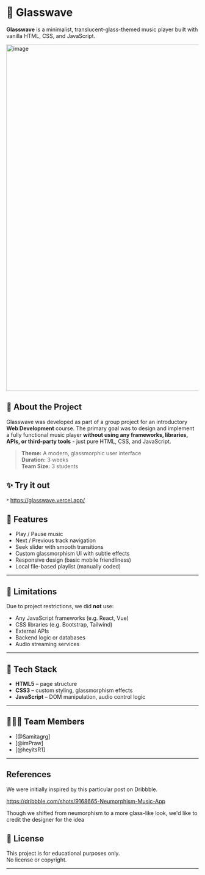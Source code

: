 # 🎵 Glasswave

**Glasswave** is a minimalist, translucent-glass-themed music player built with vanilla HTML, CSS, and JavaScript.

<img width="992" height="906" alt="image" src="https://github.com/user-attachments/assets/176b1ed8-24c6-4511-9095-5a1a3b1a7b0f" />


## 🧊 About the Project

Glasswave was developed as part of a group project for an introductory **Web Development** course. The primary goal was to design and implement a fully functional music player **without using any frameworks, libraries, APIs, or third-party tools** - just pure HTML, CSS, and JavaScript.

> **Theme:** A modern, glassmorphic user interface  
> **Duration:** 3 weeks  
> **Team Size:** 3 students


## ✨ Try it out 
˃ https://glasswave.vercel.app/

## 🧩 Features

- Play / Pause music
- Next / Previous track navigation
- Seek slider with smooth transitions
- Custom glassmorphism UI with subtle effects
- Responsive design (basic mobile friendliness)
- Local file-based playlist (manually coded)

---

## 🚫 Limitations

Due to project restrictions, we did **not** use:
- Any JavaScript frameworks (e.g. React, Vue)
- CSS libraries (e.g. Bootstrap, Tailwind)
- External APIs
- Backend logic or databases
- Audio streaming services

---

## 🔧 Tech Stack

- **HTML5** – page structure
- **CSS3** – custom styling, glassmorphism effects
- **JavaScript** – DOM manipulation, audio control logic

---

## 🧑‍🤝‍🧑 Team Members

- [@Samitagrg]  
- [@imPraw]  
- [@heyitsR1]

---

## References 

We were initially inspired by this particular post on Dribbble.  

https://dribbble.com/shots/9168665-Neumorphism-Music-App

Though we shifted from neumorphism to a more glass-like look, we'd like to credit the designer for the idea


## 📜 License

This project is for educational purposes only.  
No license or copyright.

---

